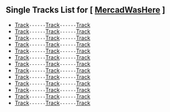 ## Single Tracks List for [ [MercadWasHere](https://t.me/MercadWasHNere) ]

* [Track](https)```------```[Track](https)```------```[Track](https)
* [Track](https)```------```[Track](https)```------```[Track](https)
* [Track](https)```------```[Track](https)```------```[Track](https)
* [Track](https)```------```[Track](https)```------```[Track](https)
* [Track](https)```------```[Track](https)```------```[Track](https)
* [Track](https)```------```[Track](https)```------```[Track](https)
* [Track](https)```------```[Track](https)```------```[Track](https)
* [Track](https)```------```[Track](https)```------```[Track](https)
* [Track](https)```------```[Track](https)```------```[Track](https)
* [Track](https)```------```[Track](https)```------```[Track](https)
* [Track](https)```------```[Track](https)```------```[Track](https)
* [Track](https)```------```[Track](https)```------```[Track](https)
* [Track](https)```------```[Track](https)```------```[Track](https)

